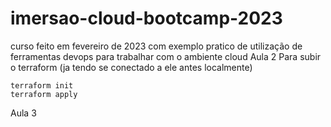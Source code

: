 # imersao-cloud-bootcamp-2023
 curso feito em fevereiro de 2023 com exemplo pratico de utilização de ferramentas devops para trabalhar com o ambiente cloud
Aula 2
Para subir o terraform (ja tendo se conectado a ele antes localmente)
```
terraform init
terraform apply
```

Aula 3